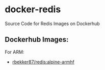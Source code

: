 # docker-redis
Source Code for Redis Images on Dockerhub

## Dockerhub Images:

For ARM:

- [rbekker87/redis:alpine-armhf](https://hub.docker.com/u/rbekker87/redis)
